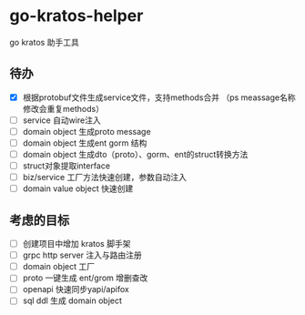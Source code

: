# go-kratos-helper
go kratos 助手工具

## 待办
- [x] 根据protobuf文件生成service文件，支持methods合并 （ps meassage名称修改会重复methods）
- [ ] service 自动wire注入
- [ ] domain object 生成proto message
- [ ] domain object 生成ent gorm 结构
- [ ] domain object 生成dto（proto）、gorm、ent的struct转换方法
- [ ] struct对象提取interface
- [ ] biz/service 工厂方法快速创建，参数自动注入
- [ ] domain value object 快速创建

## 考虑的目标
- [ ] 创建项目中增加 kratos 脚手架
- [ ] grpc http server 注入与路由注册
- [ ] domain object 工厂
- [ ] proto 一键生成 ent/grom 增删查改
- [ ] openapi 快速同步yapi/apifox
- [ ] sql ddl 生成 domain object